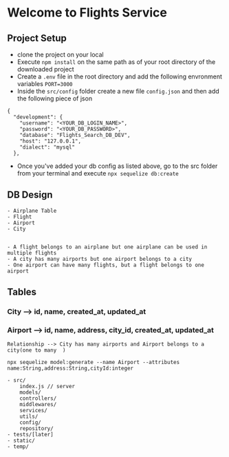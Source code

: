 # Welcome to Flights Service

## Project Setup
- clone the project on your local
- Execute `npm install` on the same path as of your root directory of the
downloaded project
- Create a `.env` file in the root directory and add the following envronment
variables
    `PORT=3000`
- Inside the `src/config` folder create a new file `config.json` and then add
the following piece of json
```
{
  "development": {
    "username": "<YOUR_DB_LOGIN_NAME>",
    "password": "<YOUR_DB_PASSWORD>",
    "database": "Flights_Search_DB_DEV",
    "host": "127.0.0.1",
    "dialect": "mysql"
  },

```
- Once you've added your db config as listed above, go to the src folder from your terminal
and execute `npx sequelize db:create`



## DB Design
    - Airplane Table
    - Flight
    - Airport
    - City


    - A flight belongs to an airplane but one airplane can be used in multiple flights
    - A city has many airports but one airport belongs to a city
    - One airport can have many flights, but a flight belongs to one airport


## Tables

### City --> id, name, created_at, updated_at
### Airport --> id, name, address, city_id, created_at, updated_at
    Relationship --> City has many airports and Airport belongs to a city(one to many  )

```
npx sequelize model:generate --name Airport --attributes name:String,address:String,cityId:integer
```

    - src/
        index.js // server
        models/
        controllers/
        middlewares/
        services/
        utils/
        config/
        repository/
    - tests/[later]
    - static/
    - temp/

